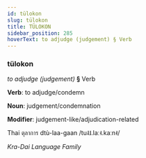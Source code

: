 ```yaml
---
id: tülokon
slug: tülokon
title: TÜLOKON
sidebar_position: 285
hoverText: to adjudge (judgement) § Verb
---
```


### tülokon

*to adjudge (judgement)* **§** Verb

**Verb**: to adjudge/condemn

**Noun**: judgement/condemnation

**Modifier**: judgement-like/adjudication-related

Thai ตุลาการ dtù-laa-gaan /tu˨˩.laː˧.kaːn˧/

*Kra-Dai Language Family*
